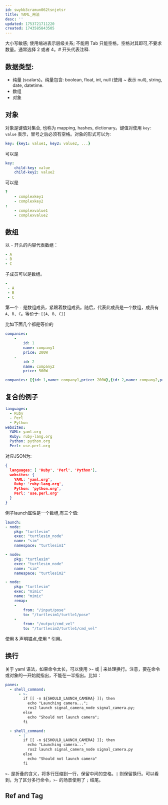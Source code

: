 ```yaml
---
id: swykb3cramun062tsnjetsr
title: YAML_用法
desc: ''
updated: 1753721711220
created: 1743585843505
---
```


大小写敏感; 使用缩进表示层级关系; 不能用 Tab 只能空格，空格对其即可,不要求数量。通常选择 2 或者 4。# 开头代表注释.

## 数据类型:
- 纯量 (scalars)。纯量包含: boolean, float, int, null (使用 ~ 表示 null), string, date, datetime.
- 数组
- 对象


## 对象

对象是键值对集合, 也称为 mapping, hashes, dictionary。键值对使用 `key: value` 表示，冒号之后必须有空格。对象的形式可以为:

```yaml
key: {key1: value1, key2: value2, ...}
```

可以是

```yaml
key: 
    child-key: value
    child-key2: value2
```

可以是
```yaml
?  
    - complexkey1
    - complexkey2
:
    - complexvalue1
    - complexvalue2
```

## 数组

以 `-` 开头的内容代表数组：

```yaml
- A
- B
- C
```

子成员可以是数组。

```yaml
-
 - A
 - B
 - C
```

第一个 `-` 是数组成员，紧跟着数组成员。随后，代表此成员是一个数组，成员有 `A, B, C`。等价于: `[[A, B, C]]`

比如下面几个都是等价的

```yaml
companies:
    -
        id: 1
        name: company1
        price: 200W
    -
        id: 2
        name: company2
        price: 500W
```

```yaml
companies: [{id: 1,name: company1,price: 200W},{id: 2,name: company2,price: 500W}]
```

## 复合的例子

```yaml
languages:
  - Ruby
  - Perl
  - Python 
websites:
  YAML: yaml.org 
  Ruby: ruby-lang.org 
  Python: python.org 
  Perl: use.perl.org
```

对应JSON为:

```json
{ 
  languages: [ 'Ruby', 'Perl', 'Python'],
  websites: {
    YAML: 'yaml.org',
    Ruby: 'ruby-lang.org',
    Python: 'python.org',
    Perl: 'use.perl.org' 
  } 
}
```

例子launch属性是一个数组,有三个值:

```yaml
launch:
- node:
    pkg: "turtlesim"
    exec: "turtlesim_node"
    name: "sim"
    namespace: "turtlesim1"

- node:
    pkg: "turtlesim"
    exec: "turtlesim_node"
    name: "sim"
    namespace: "turtlesim2"

- node:
    pkg: "turtlesim"
    exec: "mimic"
    name: "mimic"
    remap:
    -
        from: "/input/pose"
        to: "/turtlesim1/turtle1/pose"
    -
        from: "/output/cmd_vel"
        to: "/turtlesim2/turtle1/cmd_vel"
```

使用 & 声明锚点,使用 * 引用。

## 换行

关于 yaml 语法，如果命令太长，可以使用 >- 或 | 来处理换行。注意，要在命令或对象的一开始就指出，不能在一半指出。比如：

```yaml
panes:
  - shell_command:
      - >-
        if [[ -n ${SHOULD_LAUNCH_CAMERA} ]]; then
          echo "Launching camera...";
          ros2 launch signal_camera_node signal_camera.py;
        else
          echo "Should not launch camera";
        fi

  - shell_command:
      - |
        if [[ -n ${SHOULD_LAUNCH_CAMERA} ]]; then
          echo "Launching camera..."
          ros2 launch signal_camera_node signal_camera.py
        else
          echo "Should not launch camera"
        fi
```

`>-` 是折叠的含义，将多行压缩到一行，保留中间的空格。`|` 则保留换行。可以看到，为了区分多行命令，`>-` 的场景使用了 `;` 结尾。

## Ref and Tag